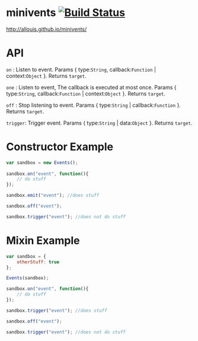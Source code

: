 # minivents [![Build Status](https://travis-ci.org/allouis/minivents.svg?branch=master)](https://travis-ci.org/allouis/minivents)

http://allouis.github.io/minivents/

# API

`on` : Listen to event. Params { type:`String`, callback:`Function` | context:`Object` }. Returns `target`.

`one` : Listen to event, The callback is executed at most once. Params { type:`String`, callback:`Function` | context:`Object` }. Returns `target`.
    
`off` : Stop listening to event. Params { type:`String` | callback:`Function` }. Returns `target`.
    
`trigger`: Trigger event. Params { type:`String` | data:`Object` }. Returns `target`.
    
# Constructor Example
```javascript
var sandbox = new Events();
    
sandbox.on("event", function(){
    // do stuff
});

sandbox.emit("event"); //does stuff

sandbox.off("event");

sandbox.trigger("event"); //does not do stuff
```    
# Mixin Example
```javascript
var sandbox = {
    otherStuff: true
};

Events(sandbox);

sandbox.on("event", function(){
    // do stuff
});

sandbox.trigger("event"); //does stuff

sandbox.off("event");

sandbox.trigger("event"); //does not do stuff
```
